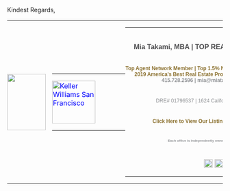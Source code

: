 
Kindest Regards,
<table border="0" cellspacing="0" cellpadding="0" style="border-collapse:collapse">
<tbody>
<tr>
<td width="95" style="width:71.25pt;padding:0in 7.5pt 0in 0in">
<p class="MsoNormal"><a href="https://urldefense.com/v3/__https:/www.miatakami.com/__;!!CHCva4lQ!Rqrl7vR9NMatG0UeXlCWKmjyAyrd4EuGoGEJWF87isgodhbx9QEiWZkNVZ-XTXojBaEnoQRhAQ$" target="_blank" data-saferedirecturl="https://www.google.com/url?q=https://urldefense.com/v3/__http:/www.kwsf.com__;!!CHCva4lQ!Rqrl7vR9NMatG0UeXlCWKmjyAyrd4EuGoGEJWF87isgodhbx9QEiWZkNVZ-XTXojBaHJl65_Zg$&amp;source=gmail&amp;ust=1577559271764000&amp;usg=AFQjCNFaoWbcQpT_ct7lJZemHTfbEDP_hw"><span style="color:windowtext;text-decoration:none"><span style="color:blue"><img border="0" width="90" height="133" style="width:.9375in;height:1.3854in" id="m_-2803867629020158394_x0000_i1036" src="https://ci6.googleusercontent.com/proxy/NwFcGA5QLbqrBodmaCXQjmopPW_Aj04jB3fko9LP0n6KBDOttcuKMAN5Ay1GZfMxi2z4VNbyWpnLuCR50Zftm_2Eu_kUwy3H31CtNCRWwjTmS67Ij0I4Xw=s0-d-e1-ft#https://cdn.gutensite.com/web001/site/7816/1678028/1678028-custom.png" class="CToWUd"></span></span></a><u></u><u></u></p>
</td>
<td width="1" valign="top" style="width:.75pt;padding:0in 0in 0in 0in">
</td>
<td style="padding:0in 0in 0in 3.75pt">
<table border="0" cellspacing="0" cellpadding="0" style="border-collapse:collapse">
<tbody>
<tr>
<td valign="top" style="padding:0in 52.5pt 0in 0in">
<p class="MsoNormal"><a href="https://urldefense.com/v3/__https:/www.miatakami.com/__;!!CHCva4lQ!Rqrl7vR9NMatG0UeXlCWKmjyAyrd4EuGoGEJWF87isgodhbx9QEiWZkNVZ-XTXojBaEnoQRhAQ$" target="_blank" data-saferedirecturl="https://www.google.com/url?q=https://urldefense.com/v3/__https:/www.miatakami.com/__;!!CHCva4lQ!Rqrl7vR9NMatG0UeXlCWKmjyAyrd4EuGoGEJWF87isgodhbx9QEiWZkNVZ-XTXojBaEnoQRhAQ$&amp;source=gmail&amp;ust=1577559271765000&amp;usg=AFQjCNFgIm4RWtyccFLVDwRC05xc5TsNMg"><span style="color:windowtext;text-decoration:none"><span style="color:blue"><img border="0" width="101" height="100" style="width:1.056in;height:1.0416in" id="m_-2803867629020158394_x0000_i1035" src="https://ci5.googleusercontent.com/proxy/2Emd-8dIQAob_3C6MUrJ3d5DsgasOwCcztMbkDqWAcwvp0MR4luazxpW-i1G3T4dAe_h5ZD1Ba9_ngz8IhmeTqWnuKuws3IinecSdIsEB2APlMYFbaeBEQ=s0-d-e1-ft#https://cdn.gutensite.com/web001/site/7816/1654104/1654104-custom.jpg" alt="Keller Williams San Francisco" class="CToWUd"></span></span></a><u></u><u></u></p>
</td>
</tr>
</tbody>
</table>
</td>
<td width="1" valign="top" style="width:.75pt;padding:0in 0in 0in 0in">
</td>
<td style="padding:0in 0in 0in 0in">
<table border="0" cellspacing="0" cellpadding="0" style="border-collapse:collapse">
<tbody>
<tr>
<td nowrap="" valign="top" style="padding:15.0pt 0in 0in 0in">
<p class="MsoNormal" align="right" style="text-align:right"><b><span style="font-size:12.0pt;font-family:Helvetica;color:#4d4d4f">Mia Takami, MBA | TOP REALTOR®
</span></b><u></u><u></u></p>
</td>
</tr>
<tr>
<td nowrap="" valign="top" style="padding:1.5pt 0in 0in 0in">
<p class="MsoNormal" align="right" style="text-align:right"><b><span style="font-size:9.0pt;font-family:&quot;Verdana&quot;,sans-serif;color:#8f9194"><a href="tel:4157282596" target="_blank" style="text-decoration:none"><span style="color:#896e2b;text-decoration:none">Top Agent Network Member | Top 1.5% Nationwide<br>
2019 America’s Best Real Estate Professionals<br>
</span></a></span></b><b><span style="font-size:9.0pt;font-family:&quot;Verdana&quot;,sans-serif;color:#896e2b"><a href="tel:4157282596" target="_blank" style="text-decoration:none"><span style="color:#8f9194;text-decoration:none">415.728.2596 |
</span></a></span></b><b><span style="font-size:9.0pt;font-family:&quot;Verdana&quot;,sans-serif;color:#8f9194"><a href="mailto:mia@miatakami.com" target="_blank" style="text-decoration:none"><span style="color:#8f9194;text-decoration:none">mia@miatakami.com
</span></a></span></b><u></u><u></u></p>
</td>
</tr>
<tr>
<td nowrap="" valign="top" style="padding:1.5pt 0in 0in 0in">
<p class="MsoNormal" align="right" style="text-align:right"><span style="font-size:9.0pt;font-family:&quot;Verdana&quot;,sans-serif;color:#8f9194">DRE# 01796537 | 1624 California St. SF</span>
<u></u><u></u></p>
</td>
</tr>
<tr>
<td nowrap="" valign="top" style="padding:1.5pt 0in 0in 0in">
<p class="MsoNormal" align="right" style="text-align:right"><b><span style="font-size:9.0pt;font-family:&quot;Verdana&quot;,sans-serif;color:#8f9194"><a style="text-decoration:none" href="https://urldefense.com/v3/__https:/www.miatakami.com/our-properties/__;!!CHCva4lQ!Rqrl7vR9NMatG0UeXlCWKmjyAyrd4EuGoGEJWF87isgodhbx9QEiWZkNVZ-XTXojBaEDJ_JtUA$" target="_blank" data-saferedirecturl="https://www.google.com/url?q=https://urldefense.com/v3/__https:/www.miatakami.com/our-properties/__;!!CHCva4lQ!Rqrl7vR9NMatG0UeXlCWKmjyAyrd4EuGoGEJWF87isgodhbx9QEiWZkNVZ-XTXojBaEDJ_JtUA$&amp;source=gmail&amp;ust=1577559271765000&amp;usg=AFQjCNGf6r_BJcnsQhOEPVuyThQIbEy7qQ"><span style="color:#896e2b;text-decoration:none">Click
 Here to View Our Listing Portfolio</span></a> </span></b><u></u><u></u></p>
</td>
</tr>
<tr>
<td nowrap="" valign="top" style="padding:1.5pt 0in 0in 0in">
<p class="MsoNormal" align="right" style="text-align:right"><b><span style="font-size:6.0pt;font-family:&quot;Verdana&quot;,sans-serif;color:#8f9194">Each office is independently owned and operated</span></b>
<u></u><u></u></p>
</td>
</tr>
<tr>
<td valign="top" style="padding:5.25pt 0in 0in 0in">
<p class="MsoNormal" align="right" style="text-align:right"><a href="https://urldefense.com/v3/__https:/www.facebook.com/MiaTakamiRealEstateGroup__;!!CHCva4lQ!Rqrl7vR9NMatG0UeXlCWKmjyAyrd4EuGoGEJWF87isgodhbx9QEiWZkNVZ-XTXojBaFW1UjPkA$" target="_blank" data-saferedirecturl="https://www.google.com/url?q=https://urldefense.com/v3/__https:/www.facebook.com/MiaTakamiRealEstateGroup__;!!CHCva4lQ!Rqrl7vR9NMatG0UeXlCWKmjyAyrd4EuGoGEJWF87isgodhbx9QEiWZkNVZ-XTXojBaFW1UjPkA$&amp;source=gmail&amp;ust=1577559271765000&amp;usg=AFQjCNGT8xJ5CnVEO1nosaINqRiDtJmboA"><span style="color:windowtext;text-decoration:none"><span style="color:blue"><img border="0" width="20" height="20" style="width:.2083in;height:.2083in" id="m_-2803867629020158394_x0000_i1034" src="https://ci5.googleusercontent.com/proxy/tBPVBAOkzg72ouW6AwrK_lIdQ6QQPdxo7igHMEWWBcK3myKWamzXboEC3zxs5gcbMbqxxU5TKhWxqVsqRq2y7aHjnZdjKJguteJysaFtpeqGV6arU_Z9Jg=s0-d-e1-ft#https://cdn.gutensite.com/web001/site/7816/1678031/1678031-custom.png" hspace="5" alt="Facebook" class="CToWUd"></span></span></a><a href="https://urldefense.com/v3/__https:/www.instagram.com/instaluxuryhomes.sf__;!!CHCva4lQ!Rqrl7vR9NMatG0UeXlCWKmjyAyrd4EuGoGEJWF87isgodhbx9QEiWZkNVZ-XTXojBaELsiwsfA$" target="_blank" data-saferedirecturl="https://www.google.com/url?q=https://urldefense.com/v3/__https:/www.instagram.com/instaluxuryhomes.sf__;!!CHCva4lQ!Rqrl7vR9NMatG0UeXlCWKmjyAyrd4EuGoGEJWF87isgodhbx9QEiWZkNVZ-XTXojBaELsiwsfA$&amp;source=gmail&amp;ust=1577559271765000&amp;usg=AFQjCNEP_TpaCK0lCiJsqUihjHQ_6HFq7g"><span style="color:windowtext;text-decoration:none"><span style="color:blue"><img border="0" width="20" height="20" style="width:.2083in;height:.2083in" id="m_-2803867629020158394_x0000_i1033" src="https://ci5.googleusercontent.com/proxy/vKyWYbFNi_6wJIOMSGQxh41oGV8SJHNr66AA98Seqm6UvXnAfRNNFrGC_t9e-davgWukJyH-0LS2ox4G26AWgfpDupZGENFa5kZgfWBrVpM3FeFxX5CqyA=s0-d-e1-ft#https://cdn.gutensite.com/web001/site/7816/1678030/1678030-custom.png" alt="Instagram" class="CToWUd"></span></span></a>&nbsp;<a href="https://urldefense.com/v3/__https:/www.linkedin.com/in/miatakami/__;!!CHCva4lQ!Rqrl7vR9NMatG0UeXlCWKmjyAyrd4EuGoGEJWF87isgodhbx9QEiWZkNVZ-XTXojBaFlR7uRZA$" target="_blank" data-saferedirecturl="https://www.google.com/url?q=https://urldefense.com/v3/__https:/www.linkedin.com/in/miatakami/__;!!CHCva4lQ!Rqrl7vR9NMatG0UeXlCWKmjyAyrd4EuGoGEJWF87isgodhbx9QEiWZkNVZ-XTXojBaFlR7uRZA$&amp;source=gmail&amp;ust=1577559271765000&amp;usg=AFQjCNEmiLeEynf4KiPJeUOVr9VJPw7CPg"><span style="color:windowtext;text-decoration:none"><span style="color:blue"><img border="0" width="20" height="20" style="width:.2083in;height:.2083in" id="m_-2803867629020158394_x0000_i1032" src="https://ci6.googleusercontent.com/proxy/Yv5kPWAY-CUt9MhXaWfd5w1hMwOXy3t37M6_VI9wH-D56pF_cv42NRyHVJfWn5lYXZT899CDfiY6Vd4mLyYLaBb4hKxtVXMuObVS8prrm02N4cGIaWcBcw=s0-d-e1-ft#https://cdn.gutensite.com/web001/site/7816/1678029/1678029-custom.png" hspace="5" alt="LinkedIn" class="CToWUd"></span></span></a>&nbsp;<a href="https://urldefense.com/v3/__https:/www.yelp.com/biz/mia-takami-keller-williams-realty-san-francisco__;!!CHCva4lQ!Rqrl7vR9NMatG0UeXlCWKmjyAyrd4EuGoGEJWF87isgodhbx9QEiWZkNVZ-XTXojBaEa_cMz8A$" target="_blank" data-saferedirecturl="https://www.google.com/url?q=https://urldefense.com/v3/__https:/www.yelp.com/biz/mia-takami-keller-williams-realty-san-francisco__;!!CHCva4lQ!Rqrl7vR9NMatG0UeXlCWKmjyAyrd4EuGoGEJWF87isgodhbx9QEiWZkNVZ-XTXojBaEa_cMz8A$&amp;source=gmail&amp;ust=1577559271766000&amp;usg=AFQjCNH-wjUKTYKg2TTDfcNKOpe7BIcxpw"><span style="color:windowtext;text-decoration:none"><span style="color:blue"><img border="0" width="20" height="20" style="width:.2083in;height:.2083in" id="m_-2803867629020158394_x0000_i1031" src="https://ci5.googleusercontent.com/proxy/Q74NeeEr19jaZ3JrglddL4SGat9vBnUI-2kfKkxhfkbMEZUl1qccUSUwzhw65bXOdwGPBpMh2dSBdBr1lfXT6NEKeFML6qian3DCcUCFRbIOiVD5MuRwCg=s0-d-e1-ft#https://cdn.gutensite.com/web001/site/7816/1678032/1678032-custom.png" alt="Yelp" class="CToWUd"></span></span></a>
<u></u><u></u></p>
</td>
</tr>
</tbody>
</table>
</td>
</tr>
</tbody>
</table>
